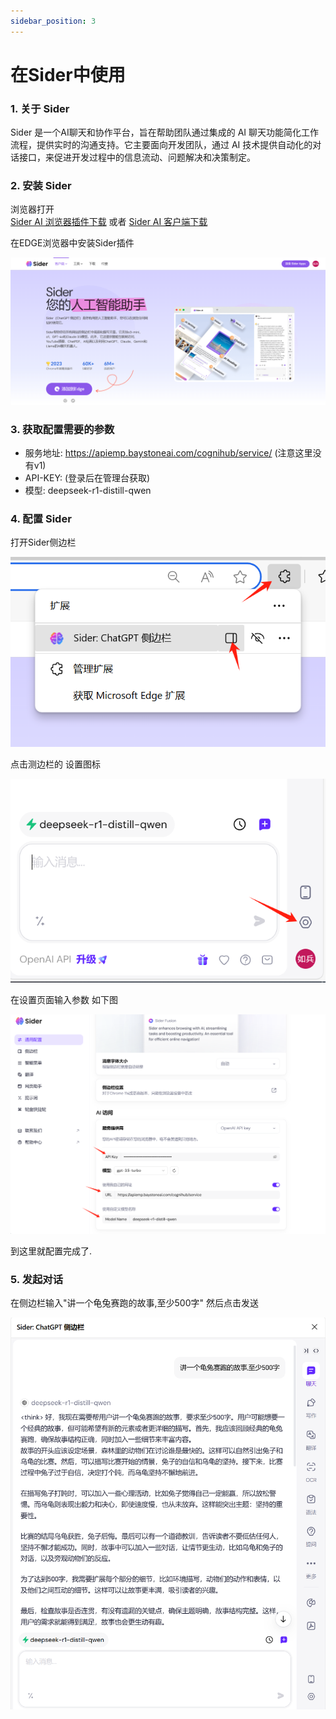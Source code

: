 ```yaml
---
sidebar_position: 3
---
```


# 在Sider中使用 

### 1. 关于 Sider
Sider 是一个AI聊天和协作平台，旨在帮助团队通过集成的 AI 聊天功能简化工作流程，提供实时的沟通支持。它主要面向开发团队，通过 AI 技术提供自动化的对话接口，来促进开发过程中的信息流动、问题解决和决策制定。

### 2. 安装 Sider 

浏览器打开  
[Sider AI 浏览器插件下载](https://sider.ai/zh-CN/extensions/chatgpt-sidebar-for-chrome-edge-safari)
或者 
[Sider AI 客户端下载](https://sider.ai/download) 

在EDGE浏览器中安装Sider插件

![Sider AI](./img/Sider-4.png)

### 3. 获取配置需要的参数

- 服务地址: https://apiemp.baystoneai.com/cognihub/service/ (注意这里没有v1)
- API-KEY: (登录后在管理台获取)  
- 模型: deepseek-r1-distill-qwen

### 4. 配置 Sider 

打开Sider侧边栏

![Sider AI](./img/Sider-5.png)

点击测边栏的 设置图标

![Sider AI](./img/Sider-6.png)

在设置页面输入参数 如下图

![Sider AI](./img/Sider-7.png)

到这里就配置完成了. 

### 5. 发起对话

在侧边栏输入"讲一个龟兔赛跑的故事,至少500字" 然后点击发送

![Sider AI](./img/Sider-8.png)

